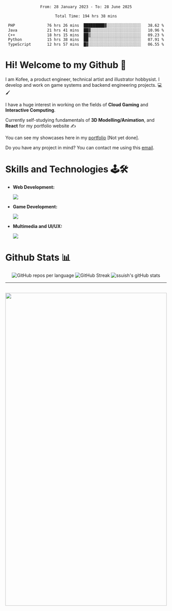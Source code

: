 <div align="center">
 <!--START_SECTION:waka-->

```txt
From: 28 January 2023 - To: 28 June 2025

Total Time: 194 hrs 38 mins

PHP              76 hrs 26 mins  █████████▓░░░░░░░░░░░░░░░   38.62 %
Java             21 hrs 41 mins  ██▓░░░░░░░░░░░░░░░░░░░░░░   10.96 %
C++              18 hrs 15 mins  ██▒░░░░░░░░░░░░░░░░░░░░░░   09.23 %
Python           15 hrs 38 mins  ██░░░░░░░░░░░░░░░░░░░░░░░   07.91 %
TypeScript       12 hrs 57 mins  █▓░░░░░░░░░░░░░░░░░░░░░░░   06.55 %
```

<!--END_SECTION:waka-->
</div>

# Hi! Welcome to my Github 👋 #
I am Kofee, a product engineer, technical artist and illustrator hobbysist. I develop and work on game systems and backend engineering projects. 💻🖌️

I have a huge interest in working on the fields of **Cloud Gaming** and **Interactive Computing**.

Currently self-studying fundamentals of **3D Modelling/Animation**, and **React** for my portfolio website ✍️

You can see my showcases here in my <a href="" target="_blank">portfolio</a> [Not yet done].

Do you have any project in mind? You can contact me using this <a href="fubuki.k016@gmail.com">email</a>.

# Skills and Technologies 🕹️🛠️ 
- **Web Development:**
  
  <img src="https://skillicons.dev/icons?i=html,css,js,typescript,net,bootstrap,react,nodejs,express,yarn,firebase,supabase,aws,mysql,postgres,jest,docker" />
 
- **Game Development:**
  
  <img src="https://skillicons.dev/icons?i=cs,cpp,unity,unreal,godot" />
 
- **Multimedia and UI/UX:**
  
  <img src="https://skillicons.dev/icons?i=figma,photoshop,illustrator,aftereffects,blender" />

# Github Stats 📊

<div align=center>
<img src="http://github-profile-summary-cards.vercel.app/api/cards/repos-per-language?username=ssuish&theme=github_dark&border_radius=25" alt="GitHub repos per language" />
<img src="https://streak-stats.demolab.com?user=ssuish&theme=github_dark_dimmed&hide_border=true&border_radius=25&date_format=M%20j%5B%2C%20Y%5D" alt="GitHub Streak" />
<img src="https://github-readme-stats.vercel.app/api?username=ssuish&show=reviews,prs_merged,prs_merged_percentage,show_icons=true&theme=github_dark&border_radius=25" alt="ssuish's gitHub stats">
</div>

---

<div align=center>
 <br>
 <img src="assets/nijika-ijichi-ijichi-nijika.gif" height="50%" width="100%">
</div>
